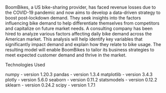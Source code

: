 
BoomBikes, a US bike-sharing provider, has faced revenue losses due to the COVID-19 pandemic and now aims to develop a data-driven strategy to boost post-lockdown demand. They seek insights into the factors influencing bike demand to help differentiate themselves from competitors and capitalize on future market needs. A consulting company has been hired to analyze various factors affecting daily bike demand across the American market. This analysis will help identify key variables that significantly impact demand and explain how they relate to bike usage. The resulting model will enable BoomBikes to tailor its business strategies to meet expected customer demand and thrive in the market.

Technologies Used

numpy - version 1.20.3
pandas - version 1.3.4
matplotlib - version 3.4.3
plotly - version 5.6.0
seaborn - version 0.11.2
statsmodels - version 0.12.2
sklearn - version 0.24.2
scipy - version 1.7.1
